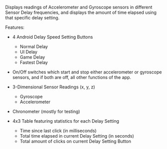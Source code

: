 Displays readings of Accelerometer and Gyroscope sensors in different Sensor Delay frequencies, and displays the amount of time elapsed using that specific delay setting.

Features:

 - 4 Android Delay Speed Setting Buttons 
	- Normal Delay 
	- UI Delay
	- Game Delay
	- Fastest Delay

- On/Off switches which start and stop either accelerometer or gyroscope sensors, and if both are off, all other functions of the app.

- 3-Dimensional Sensor Readings (x, y, z)
	- Gyroscope
	- Accelerometer

- Chronometer (mostly for testing)

- 4x3 Table featuring statistics for each Delay Setting
	- Time since last click (in milliseconds)
	- Total time elapsed in current Delay Setting (in seconds)
	- Total amount of clicks on current Delay Setting Button
  
